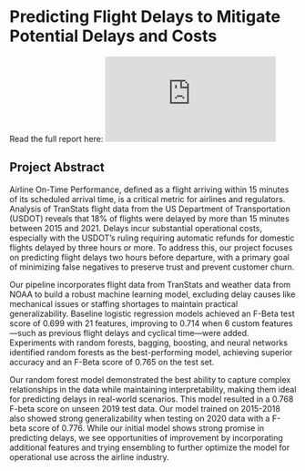# Predicting Flight Delays to Mitigate Potential Delays and Costs

Read the full report here: ![Predicting Flight Delays.md](https://github.com/jasondongmids/predicting_flight_delays/blob/main/Predicting%20Flight%20Delays.md)

## Project Abstract

Airline On-Time Performance, defined as a flight arriving within 15 minutes of its scheduled arrival time, is a critical metric for airlines and regulators. Analysis of TranStats flight data from the US Department of Transportation (USDOT) reveals that 18% of flights were delayed by more than 15 minutes between 2015 and 2021. Delays incur substantial operational costs, especially with the USDOT’s ruling requiring automatic refunds for domestic flights delayed by three hours or more. To address this, our project focuses on predicting flight delays two hours before departure, with a primary goal of minimizing false negatives to preserve trust and prevent customer churn.

Our pipeline incorporates flight data from TranStats and weather data from NOAA to build a robust machine learning model, excluding delay causes like mechanical issues or staffing shortages to maintain practical generalizability. Baseline logistic regression models achieved an F-Beta test score of 0.699 with 21 features, improving to 0.714 when 6 custom features—such as previous flight delays and cyclical time—were added. Experiments with random forests, bagging, boosting, and neural networks identified random forests as the best-performing model, achieving superior accuracy and an F-Beta score of 0.765 on the test set.

Our random forest model demonstrated the best ability to capture complex relationships in the data while maintaining interpretability, making them ideal for predicting delays in real-world scenarios. This model resulted in a 0.768 F-beta score on unseen 2019 test data. Our model trained on 2015-2018 also showed strong generalizability when testing on 2020 data with a F-beta score of 0.776. While our initial model shows strong promise in predicting delays, we see opportunities of improvement by incorporating additional features and trying ensembling to further optimize the model for operational use across the airline industry.
